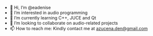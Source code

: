 - 👋 Hi, I’m @eadenise
- 👀 I’m interested in audio programming 
- 🌱 I’m currently learning C++, JUCE and Qt
- 💞️ I’m looking to collaborate on audio-related projects
- 📫 How to reach me: Kindly contact me at azucena.den@gmail.com

<!---
eadenise/eadenise is a ✨ special ✨ repository because its `README.md` (this file) appears on your GitHub profile.
You can click the Preview link to take a look at your changes.
--->

